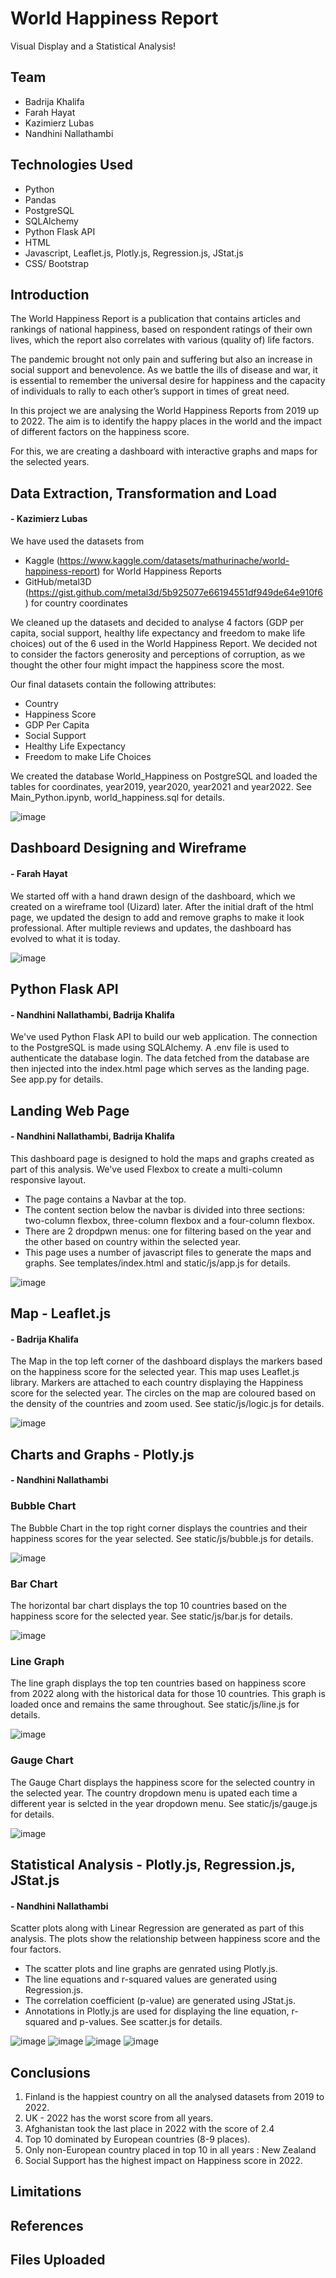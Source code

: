 # World Happiness Report
Visual Display and a Statistical Analysis!

## Team
-   Badrija Khalifa
-   Farah Hayat
-   Kazimierz Lubas
-   Nandhini Nallathambi

## Technologies Used
-   Python
-   Pandas
-   PostgreSQL
-   SQLAlchemy
-   Python Flask API
-   HTML
-   Javascript, Leaflet.js, Plotly.js, Regression.js, JStat.js
-   CSS/ Bootstrap

## Introduction
The World Happiness Report is a publication that contains articles and rankings of national happiness, based on respondent ratings of their own lives, which the report also correlates with various (quality of) life factors.

The pandemic brought not only pain and suffering but also an increase in social support and benevolence. As we battle the ills of disease and war, it is essential to remember the universal desire for happiness and the capacity of individuals to rally to each other’s support in times of great need.

In this project we are analysing the World Happiness Reports from 2019 up to 2022. The aim is to identify the happy places in the world and the impact of different factors on the happiness score.

For this, we are creating a dashboard with interactive graphs and maps for the selected years.

## Data Extraction, Transformation and Load
#### - Kazimierz Lubas

We have used the datasets from
-   Kaggle (https://www.kaggle.com/datasets/mathurinache/world-happiness-report) for World Happiness Reports
-   GitHub/metal3D (https://gist.github.com/metal3d/5b925077e66194551df949de64e910f6) for country coordinates

We cleaned up the datasets and decided to analyse 4 factors (GDP per capita, social support, healthy life expectancy and freedom to make life choices) out of the 6 used in the World Happiness Report. We decided not to consider the factors generosity and perceptions of corruption, as we thought the other four might impact the happiness score the most.

Our final datasets contain the following attributes:
-   Country
-   Happiness Score
-   GDP Per Capita
-   Social Support
-   Healthy Life Expectancy
-   Freedom to make Life Choices

We created the database World_Happiness on PostgreSQL and loaded the tables for coordinates, year2019, year2020, year2021 and year2022. See Main_Python.ipynb, world_happiness.sql for details.

![image](https://user-images.githubusercontent.com/111614210/210465053-9ff64113-aaee-4986-9e50-a33613e15efe.png)

## Dashboard Designing and Wireframe
#### - Farah Hayat

We started off with a hand drawn design of the dashboard, which we created on a wireframe tool (Uizard) later. After the initial draft of the html page, we updated the design to add and remove graphs to make it look professional. After multiple reviews and updates, the dashboard has evolved to what it is today.

![image](https://user-images.githubusercontent.com/111614210/210468195-11d7e8c9-2fd0-4b0a-b21f-75eaa534d033.png)

## Python Flask API
#### - Nandhini Nallathambi, Badrija Khalifa

We've used Python Flask API to build our web application. The connection to the PostgreSQL is made using SQLAlchemy. A .env file is used to authenticate the database login. The data fetched from the database are then injected into the index.html page which serves as the landing page. See app.py for details.

## Landing Web Page
#### - Nandhini Nallathambi, Badrija Khalifa

This dashboard page is designed to hold the maps and graphs created as part of this analysis. We've used Flexbox to create a multi-column responsive layout. 
-   The page contains a Navbar at the top. 
-   The content section below the navbar is divided into three sections: two-column flexbox, three-column flexbox and a four-column flexbox.
-   There are 2 dropdpwn menus: one for filtering based on the year and the other based on country within the selected year.
-   This page uses a number of javascript files to generate the maps and graphs. 
See templates/index.html and static/js/app.js for details.

![image](https://user-images.githubusercontent.com/111614210/210488122-ca0d7cf7-d227-43b4-8b5f-332d91406b8c.png)

## Map - Leaflet.js
#### - Badrija Khalifa

The Map in the top left corner of the dashboard displays the markers based on the happiness score for the selected year. This map uses Leaflet.js library. Markers are attached to each country displaying the Happiness score for the selected year. The circles on the map are coloured based on the density of the countries and zoom used. See static/js/logic.js for details.

![image](https://user-images.githubusercontent.com/111614210/210494069-749f8bb5-cb17-4d65-922c-7a30515217c9.png)

## Charts and Graphs - Plotly.js 
#### - Nandhini Nallathambi

### Bubble Chart
The Bubble Chart in the top right corner displays the countries and their happiness scores for the year selected. See static/js/bubble.js for details.

![image](https://user-images.githubusercontent.com/111614210/210494023-a9b55302-3d46-4f0f-b8f6-11aee0c253f7.png)

### Bar Chart
The horizontal bar chart displays the top 10 countries based on the happiness score for the selected year. See static/js/bar.js for details.

![image](https://user-images.githubusercontent.com/111614210/210493976-4738d398-01cf-4990-98be-48d12cfc972a.png)

### Line Graph
The line graph displays the top ten countries based on happiness score from 2022 along with the historical data for those 10 countries. This graph is loaded once and remains the same throughout. See static/js/line.js for details.

![image](https://user-images.githubusercontent.com/111614210/210493933-44b330b5-cfb5-46f0-bf80-3bb7802ea9d6.png)

### Gauge Chart
The Gauge Chart displays the happiness score for the selected country in the selected year. The country dropdown menu is upated each time a different year is selcted in the year dropdown menu. See static/js/gauge.js for details.

![image](https://user-images.githubusercontent.com/111614210/210493866-1a04cfa7-5dba-4e0d-886d-1bad4b137a35.png)

## Statistical Analysis - Plotly.js, Regression.js, JStat.js
####  - Nandhini Nallathambi

Scatter plots along with Linear Regression are generated as part of this analysis. The plots show the relationship between happiness score and the four factors. 
- The scatter plots and line graphs are genrated using Plotly.js. 
- The line equations and r-squared values are generated using Regression.js. 
- The correlation coefficient (p-value) are generated using JStat.js.
- Annotations in Plotly.js are used for displaying the line equation, r-squared and p-values.
See scatter.js for details.

![image](https://user-images.githubusercontent.com/111614210/210493530-7ff3332f-7143-4b84-aa16-60e8c92cbd50.png)
![image](https://user-images.githubusercontent.com/111614210/210493583-4a94fa49-0445-463a-9ebb-65d24be8ec0e.png)
![image](https://user-images.githubusercontent.com/111614210/210493656-4619a3e3-a811-496d-adca-eef04bc5590e.png)
![image](https://user-images.githubusercontent.com/111614210/210493710-38741c0f-fb1f-4787-baa0-b5b9c5394c65.png)

## Conclusions
1.  Finland is the happiest country on all the analysed datasets from 2019 to 2022.
2.  UK - 2022 has the worst score from all years.
3.  Afghanistan took the last place in 2022 with the score of 2.4
4.  Top 10 dominated by European countries (8-9 places).
5.  Only non-European country placed in top 10 in all years : New Zealand
6.  Social Support has the highest impact on Happiness score in 2022.





## Limitations

## References

## Files Uploaded
